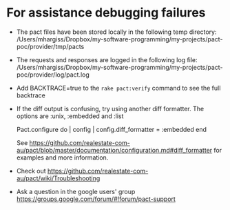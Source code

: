 # For assistance debugging failures

* The pact files have been stored locally in the following temp directory:
    /Users/mhargiss/Dropbox/my-software-programming/my-projects/pact-poc/provider/tmp/pacts

* The requests and responses are logged in the following log file:
    /Users/mhargiss/Dropbox/my-software-programming/my-projects/pact-poc/provider/log/pact.log

* Add BACKTRACE=true to the `rake pact:verify` command to see the full backtrace

* If the diff output is confusing, try using another diff formatter.
  The options are :unix, :embedded and :list

    Pact.configure do | config |
      config.diff_formatter = :embedded
    end

  See https://github.com/realestate-com-au/pact/blob/master/documentation/configuration.md#diff_formatter for examples and more information.

* Check out https://github.com/realestate-com-au/pact/wiki/Troubleshooting

* Ask a question in the google users' group https://groups.google.com/forum/#!forum/pact-support


